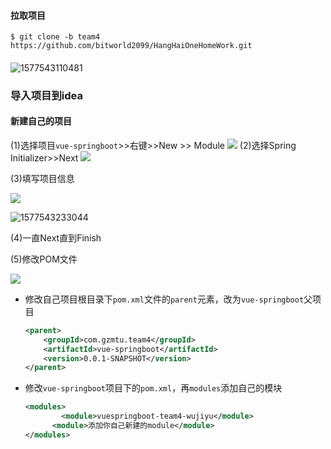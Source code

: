 #### 拉取项目

```shell 
$ git clone -b team4 https://github.com/bitworld2099/HangHaiOneHomeWork.git
```

#### 

![1577543110481](C:\Users\Administrator\AppData\Roaming\Typora\typora-user-images\1577543110481.png)



### 导入项目到idea



#### 新建自己的项目
(1)选择项目`vue-springboot`>>右键>>New >> Module
![](https://api.onedrive.com/v1.0/shares/s!AnfzhZ6EzsFXgSp7tzb6rkWXiXCV/root/content)
(2)选择Spring Initializer>>Next
![](https://api.onedrive.com/v1.0/shares/s!AnfzhZ6EzsFXgStJCBQwp2njldbD/root/content)

(3)填写项目信息

![](https://api.onedrive.com/v1.0/shares/s!AnfzhZ6EzsFXgSxYDEQej71inXQt/root/content)

![1577543233044](C:\Users\Administrator\Desktop\1577543233044.png)

(4)一直Next直到Finish



(5)修改POM文件

![](https://api.onedrive.com/v1.0/shares/s!AnfzhZ6EzsFXgS34jFXtK65Ci6N3/root/content)

* 修改自己项目根目录下`pom.xml`文件的`parent`元素，改为`vue-springboot`父项目

  ```xml
  <parent>
      <groupId>com.gzmtu.team4</groupId>
      <artifactId>vue-springboot</artifactId>
      <version>0.0.1-SNAPSHOT</version>
  </parent>
  ```

  

* 修改`vue-springboot`项目下的`pom.xml`，再`modules`添加自己的模块

  ```xml
  <modules>
          <module>vuespringboot-team4-wujiyu</module>
      	<module>添加你自己新建的module</module>
  </modules>
  ```

  

